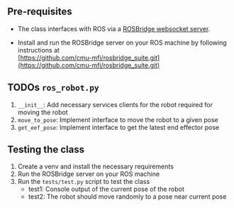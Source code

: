 ## Pre-requisites

* The class interfaces with ROS via a [ROSBridge websocket server](https://github.com/RobotWebTools/rosbridge_suite).

* Install and run the ROSBridge server on your ROS machine by following instructions at \
[https://github.com/cmu-mfi/rosbridge_suite.git](https://github.com/cmu-mfi/rosbridge_suite.git)


## TODOs `ros_robot.py`

1. `__init__`: Add necessary services clients for the robot required for moving the robot
2. `move_to_pose`: Implement interface to move the robot to a given pose
3. `get_eef_pose`: Implement interface to get the latest end effector pose

## Testing the class

1. Create a venv and install the necessary requirements
2. Run the ROSBridge server on your ROS machine
3. Run the `tests/test.py` script to test the class
    * test1: Console output of the current pose of the robot
    * test2: The robot should move randomly to a pose near current pose
